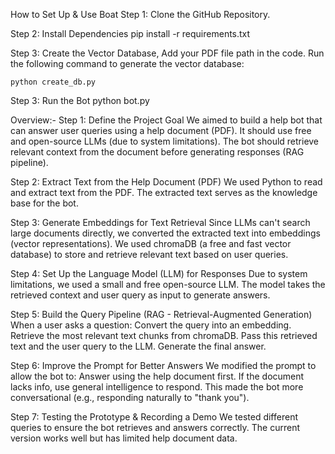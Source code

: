 How to Set Up & Use Boat
Step 1: Clone the GitHub Repository.

Step 2: Install Dependencies
    pip install -r requirements.txt

Step 3: Create the Vector Database, Add your PDF file path in the code.
        Run the following command to generate the vector database:

    python create_db.py


Step 3: Run the Bot
    python bot.py







Overview:- 
Step 1: Define the Project Goal
 We aimed to build a help bot that can answer user queries using a help document (PDF).
 It should use free and open-source LLMs (due to system limitations).
 The bot should retrieve relevant context from the document before generating responses (RAG pipeline).

Step 2: Extract Text from the Help Document (PDF)
 We used Python to read and extract text from the PDF.
 The extracted text serves as the knowledge base for the bot.

Step 3: Generate Embeddings for Text Retrieval
 Since LLMs can't search large documents directly, we converted the extracted text into embeddings (vector representations).
 We used chromaDB (a free and fast vector database) to store and retrieve relevant text based on user queries.

Step 4: Set Up the Language Model (LLM) for Responses
    Due to system limitations, we used a small and free open-source LLM.
    The model takes the retrieved context and user query as input to generate answers.

Step 5: Build the Query Pipeline (RAG - Retrieval-Augmented Generation)
    When a user asks a question:
    Convert the query into an embedding.
    Retrieve the most relevant text chunks from chromaDB.
    Pass this retrieved text and the user query to the LLM.
    Generate the final answer.

Step 6: Improve the Prompt for Better Answers
    We modified the prompt to allow the bot to:
    Answer using the help document first.
    If the document lacks info, use general intelligence to respond.
    This made the bot more conversational (e.g., responding naturally to "thank you").

Step 7: Testing the Prototype & Recording a Demo
    We tested different queries to ensure the bot retrieves and answers correctly.
    The current version works well but has limited help document data.

